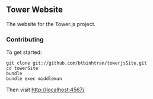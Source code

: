 ## Tower Website

The website for the Tower.js project.

### Contributing

To get started:

```
git clone git://github.com/btbinhtran/towerjsSite.git
cd towerSite
bundle
bundle exec middleman
```

Then visit [http://localhost:4567/](http://localhost:4567/)